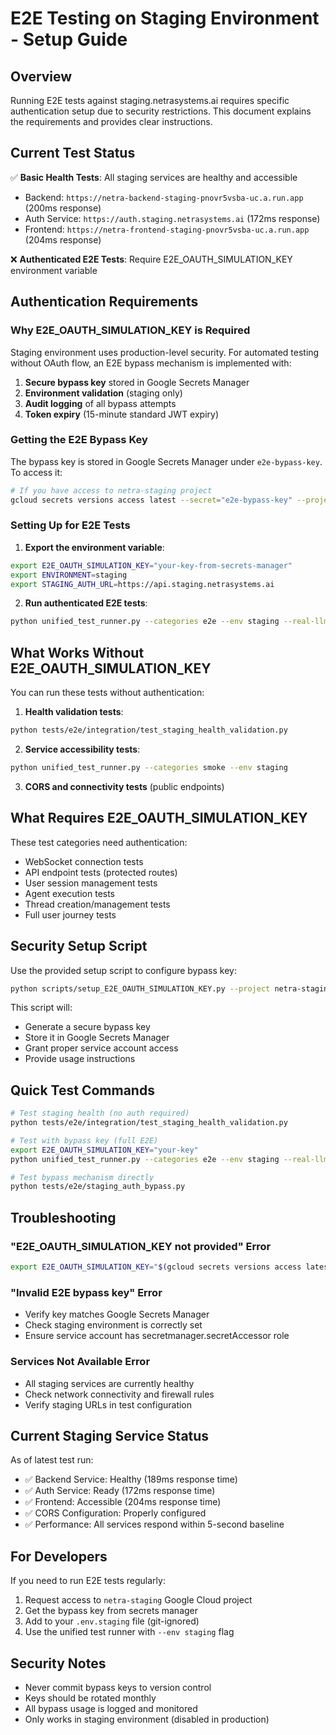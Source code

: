 # E2E Testing on Staging Environment - Setup Guide

## Overview

Running E2E tests against staging.netrasystems.ai requires specific authentication setup due to security restrictions. This document explains the requirements and provides clear instructions.

## Current Test Status

✅ **Basic Health Tests**: All staging services are healthy and accessible
- Backend: `https://netra-backend-staging-pnovr5vsba-uc.a.run.app` (200ms response)
- Auth Service: `https://auth.staging.netrasystems.ai` (172ms response) 
- Frontend: `https://netra-frontend-staging-pnovr5vsba-uc.a.run.app` (204ms response)

❌ **Authenticated E2E Tests**: Require E2E_OAUTH_SIMULATION_KEY environment variable

## Authentication Requirements

### Why E2E_OAUTH_SIMULATION_KEY is Required

Staging environment uses production-level security. For automated testing without OAuth flow, an E2E bypass mechanism is implemented with:

1. **Secure bypass key** stored in Google Secrets Manager
2. **Environment validation** (staging only)  
3. **Audit logging** of all bypass attempts
4. **Token expiry** (15-minute standard JWT expiry)

### Getting the E2E Bypass Key

The bypass key is stored in Google Secrets Manager under `e2e-bypass-key`. To access it:

```bash
# If you have access to netra-staging project
gcloud secrets versions access latest --secret="e2e-bypass-key" --project="netra-staging"
```

### Setting Up for E2E Tests

1. **Export the environment variable**:
```bash
export E2E_OAUTH_SIMULATION_KEY="your-key-from-secrets-manager"
export ENVIRONMENT=staging
export STAGING_AUTH_URL=https://api.staging.netrasystems.ai
```

2. **Run authenticated E2E tests**:
```bash
python unified_test_runner.py --categories e2e --env staging --real-llm
```

## What Works Without E2E_OAUTH_SIMULATION_KEY

You can run these tests without authentication:

1. **Health validation tests**:
```bash
python tests/e2e/integration/test_staging_health_validation.py
```

2. **Service accessibility tests**:
```bash
python unified_test_runner.py --categories smoke --env staging
```

3. **CORS and connectivity tests** (public endpoints)

## What Requires E2E_OAUTH_SIMULATION_KEY

These test categories need authentication:

- WebSocket connection tests
- API endpoint tests (protected routes)
- User session management tests  
- Agent execution tests
- Thread creation/management tests
- Full user journey tests

## Security Setup Script

Use the provided setup script to configure bypass key:

```bash
python scripts/setup_E2E_OAUTH_SIMULATION_KEY.py --project netra-staging
```

This script will:
- Generate a secure bypass key
- Store it in Google Secrets Manager
- Grant proper service account access
- Provide usage instructions

## Quick Test Commands

```bash
# Test staging health (no auth required)
python tests/e2e/integration/test_staging_health_validation.py

# Test with bypass key (full E2E)
export E2E_OAUTH_SIMULATION_KEY="your-key"
python unified_test_runner.py --categories e2e --env staging --real-llm

# Test bypass mechanism directly
python tests/e2e/staging_auth_bypass.py
```

## Troubleshooting

### "E2E_OAUTH_SIMULATION_KEY not provided" Error
```bash
export E2E_OAUTH_SIMULATION_KEY="$(gcloud secrets versions access latest --secret=e2e-bypass-key --project=netra-staging)"
```

### "Invalid E2E bypass key" Error
- Verify key matches Google Secrets Manager
- Check staging environment is correctly set
- Ensure service account has secretmanager.secretAccessor role

### Services Not Available Error
- All staging services are currently healthy
- Check network connectivity and firewall rules
- Verify staging URLs in test configuration

## Current Staging Service Status

As of latest test run:
- ✅ Backend Service: Healthy (189ms response time)
- ✅ Auth Service: Ready (172ms response time)  
- ✅ Frontend: Accessible (204ms response time)
- ✅ CORS Configuration: Properly configured
- ✅ Performance: All services respond within 5-second baseline

## For Developers

If you need to run E2E tests regularly:

1. Request access to `netra-staging` Google Cloud project
2. Get the bypass key from secrets manager
3. Add to your `.env.staging` file (git-ignored)
4. Use the unified test runner with `--env staging` flag

## Security Notes

- Never commit bypass keys to version control
- Keys should be rotated monthly  
- All bypass usage is logged and monitored
- Only works in staging environment (disabled in production)
